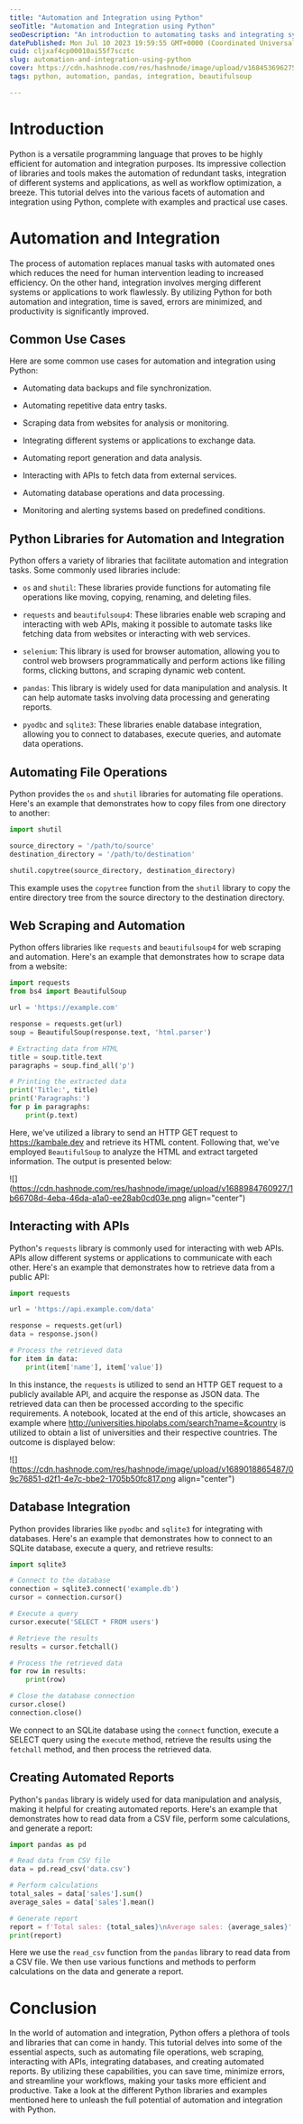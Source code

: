 ```yaml
---
title: "Automation and Integration using Python"
seoTitle: "Automation and Integration using Python"
seoDescription: "An introduction to automating tasks and integrating systems or applications together in Python"
datePublished: Mon Jul 10 2023 19:59:55 GMT+0000 (Coordinated Universal Time)
cuid: cljxaf4cp00010ai55f7scztc
slug: automation-and-integration-using-python
cover: https://cdn.hashnode.com/res/hashnode/image/upload/v1684536962751/1c697c7c-de63-45a0-8cb1-f8ae73ad8432.png
tags: python, automation, pandas, integration, beautifulsoup

---
```


# Introduction

Python is a versatile programming language that proves to be highly efficient for automation and integration purposes. Its impressive collection of libraries and tools makes the automation of redundant tasks, integration of different systems and applications, as well as workflow optimization, a breeze. This tutorial delves into the various facets of automation and integration using Python, complete with examples and practical use cases.

# Automation and Integration

The process of automation replaces manual tasks with automated ones which reduces the need for human intervention leading to increased efficiency. On the other hand, integration involves merging different systems or applications to work flawlessly. By utilizing Python for both automation and integration, time is saved, errors are minimized, and productivity is significantly improved.

## Common Use Cases

Here are some common use cases for automation and integration using Python:

* Automating data backups and file synchronization.
    
* Automating repetitive data entry tasks.
    
* Scraping data from websites for analysis or monitoring.
    
* Integrating different systems or applications to exchange data.
    
* Automating report generation and data analysis.
    
* Interacting with APIs to fetch data from external services.
    
* Automating database operations and data processing.
    
* Monitoring and alerting systems based on predefined conditions.
    

## Python Libraries for Automation and Integration

Python offers a variety of libraries that facilitate automation and integration tasks. Some commonly used libraries include:

* `os` and `shutil`: These libraries provide functions for automating file operations like moving, copying, renaming, and deleting files.
    
* `requests` and `beautifulsoup4`: These libraries enable web scraping and interacting with web APIs, making it possible to automate tasks like fetching data from websites or interacting with web services.
    
* `selenium`: This library is used for browser automation, allowing you to control web browsers programmatically and perform actions like filling forms, clicking buttons, and scraping dynamic web content.
    
* `pandas`: This library is widely used for data manipulation and analysis. It can help automate tasks involving data processing and generating reports.
    
* `pyodbc` and `sqlite3`: These libraries enable database integration, allowing you to connect to databases, execute queries, and automate data operations.
    

## Automating File Operations

Python provides the `os` and `shutil` libraries for automating file operations. Here's an example that demonstrates how to copy files from one directory to another:

```python
import shutil

source_directory = '/path/to/source'
destination_directory = '/path/to/destination'

shutil.copytree(source_directory, destination_directory)
```

This example uses the `copytree` function from the `shutil` library to copy the entire directory tree from the source directory to the destination directory.

## Web Scraping and Automation

Python offers libraries like `requests` and `beautifulsoup4` for web scraping and automation. Here's an example that demonstrates how to scrape data from a website:

```python
import requests
from bs4 import BeautifulSoup

url = 'https://example.com'

response = requests.get(url)
soup = BeautifulSoup(response.text, 'html.parser')

# Extracting data from HTML
title = soup.title.text
paragraphs = soup.find_all('p')

# Printing the extracted data
print('Title:', title)
print('Paragraphs:')
for p in paragraphs:
    print(p.text)
```

Here, we've utilized a library to send an HTTP GET request to https://kambale.dev and retrieve its HTML content. Following that, we've employed `BeautifulSoup` to analyze the HTML and extract targeted information. The output is presented below:

![](https://cdn.hashnode.com/res/hashnode/image/upload/v1688984760927/1b66708d-4eba-46da-a1a0-ee28ab0cd03e.png align="center")

## Interacting with APIs

Python's `requests` library is commonly used for interacting with web APIs. APIs allow different systems or applications to communicate with each other. Here's an example that demonstrates how to retrieve data from a public API:

```python
import requests

url = 'https://api.example.com/data'

response = requests.get(url)
data = response.json()

# Process the retrieved data
for item in data:
    print(item['name'], item['value'])
```

In this instance, the `requests` is utilized to send an HTTP GET request to a publicly available API, and acquire the response as JSON data. The retrieved data can then be processed according to the specific requirements. A notebook, located at the end of this article, showcases an example where http://universities.hipolabs.com/search?name=&country is utilized to obtain a list of universities and their respective countries. The outcome is displayed below:

![](https://cdn.hashnode.com/res/hashnode/image/upload/v1689018865487/09c76851-d2f1-4e7c-bbe2-1705b50fc817.png align="center")

## Database Integration

Python provides libraries like `pyodbc` and `sqlite3` for integrating with databases. Here's an example that demonstrates how to connect to an SQLite database, execute a query, and retrieve results:

```python
import sqlite3

# Connect to the database
connection = sqlite3.connect('example.db')
cursor = connection.cursor()

# Execute a query
cursor.execute('SELECT * FROM users')

# Retrieve the results
results = cursor.fetchall()

# Process the retrieved data
for row in results:
    print(row)

# Close the database connection
cursor.close()
connection.close()
```

We connect to an SQLite database using the `connect` function, execute a SELECT query using the `execute` method, retrieve the results using the `fetchall` method, and then process the retrieved data.

## Creating Automated Reports

Python's `pandas` library is widely used for data manipulation and analysis, making it helpful for creating automated reports. Here's an example that demonstrates how to read data from a CSV file, perform some calculations, and generate a report:

```python
import pandas as pd

# Read data from CSV file
data = pd.read_csv('data.csv')

# Perform calculations
total_sales = data['sales'].sum()
average_sales = data['sales'].mean()

# Generate report
report = f'Total sales: {total_sales}\nAverage sales: {average_sales}'
print(report)
```

Here we use the `read_csv` function from the `pandas` library to read data from a CSV file. We then use various functions and methods to perform calculations on the data and generate a report.

# Conclusion

In the world of automation and integration, Python offers a plethora of tools and libraries that can come in handy. This tutorial delves into some of the essential aspects, such as automating file operations, web scraping, interacting with APIs, integrating databases, and creating automated reports. By utilizing these capabilities, you can save time, minimize errors, and streamline your workflows, making your tasks more efficient and productive. Take a look at the different Python libraries and examples mentioned here to unleash the full potential of automation and integration with Python.